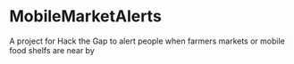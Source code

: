 # MobileMarketAlerts
A project for Hack the Gap to alert people when farmers markets or mobile food shelfs are near by
